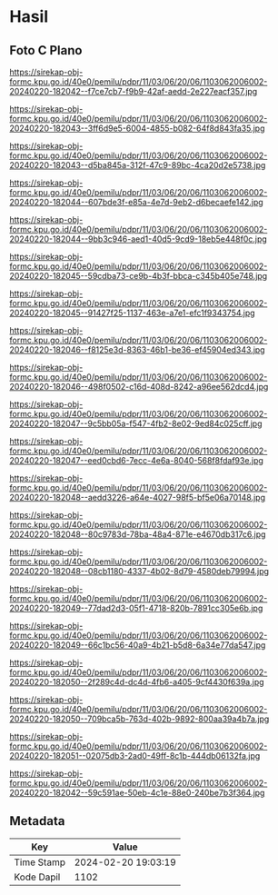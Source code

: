 # Hasil

## Foto C Plano

https://sirekap-obj-formc.kpu.go.id/40e0/pemilu/pdpr/11/03/06/20/06/1103062006002-20240220-182042--f7ce7cb7-f9b9-42af-aedd-2e227eacf357.jpg

https://sirekap-obj-formc.kpu.go.id/40e0/pemilu/pdpr/11/03/06/20/06/1103062006002-20240220-182043--3ff6d9e5-6004-4855-b082-64f8d843fa35.jpg

https://sirekap-obj-formc.kpu.go.id/40e0/pemilu/pdpr/11/03/06/20/06/1103062006002-20240220-182043--d5ba845a-312f-47c9-89bc-4ca20d2e5738.jpg

https://sirekap-obj-formc.kpu.go.id/40e0/pemilu/pdpr/11/03/06/20/06/1103062006002-20240220-182044--607bde3f-e85a-4e7d-9eb2-d6becaefe142.jpg

https://sirekap-obj-formc.kpu.go.id/40e0/pemilu/pdpr/11/03/06/20/06/1103062006002-20240220-182044--9bb3c946-aed1-40d5-9cd9-18eb5e448f0c.jpg

https://sirekap-obj-formc.kpu.go.id/40e0/pemilu/pdpr/11/03/06/20/06/1103062006002-20240220-182045--59cdba73-ce9b-4b3f-bbca-c345b405e748.jpg

https://sirekap-obj-formc.kpu.go.id/40e0/pemilu/pdpr/11/03/06/20/06/1103062006002-20240220-182045--91427f25-1137-463e-a7e1-efc1f9343754.jpg

https://sirekap-obj-formc.kpu.go.id/40e0/pemilu/pdpr/11/03/06/20/06/1103062006002-20240220-182046--f8125e3d-8363-46b1-be36-ef45904ed343.jpg

https://sirekap-obj-formc.kpu.go.id/40e0/pemilu/pdpr/11/03/06/20/06/1103062006002-20240220-182046--498f0502-c16d-408d-8242-a96ee562dcd4.jpg

https://sirekap-obj-formc.kpu.go.id/40e0/pemilu/pdpr/11/03/06/20/06/1103062006002-20240220-182047--9c5bb05a-f547-4fb2-8e02-9ed84c025cff.jpg

https://sirekap-obj-formc.kpu.go.id/40e0/pemilu/pdpr/11/03/06/20/06/1103062006002-20240220-182047--eed0cbd6-7ecc-4e6a-8040-568f8fdaf93e.jpg

https://sirekap-obj-formc.kpu.go.id/40e0/pemilu/pdpr/11/03/06/20/06/1103062006002-20240220-182048--aedd3226-a64e-4027-98f5-bf5e06a70148.jpg

https://sirekap-obj-formc.kpu.go.id/40e0/pemilu/pdpr/11/03/06/20/06/1103062006002-20240220-182048--80c9783d-78ba-48a4-871e-e4670db317c6.jpg

https://sirekap-obj-formc.kpu.go.id/40e0/pemilu/pdpr/11/03/06/20/06/1103062006002-20240220-182048--08cb1180-4337-4b02-8d79-4580deb79994.jpg

https://sirekap-obj-formc.kpu.go.id/40e0/pemilu/pdpr/11/03/06/20/06/1103062006002-20240220-182049--77dad2d3-05f1-4718-820b-7891cc305e6b.jpg

https://sirekap-obj-formc.kpu.go.id/40e0/pemilu/pdpr/11/03/06/20/06/1103062006002-20240220-182049--66c1bc56-40a9-4b21-b5d8-6a34e77da547.jpg

https://sirekap-obj-formc.kpu.go.id/40e0/pemilu/pdpr/11/03/06/20/06/1103062006002-20240220-182050--2f289c4d-dc4d-4fb6-a405-9cf4430f639a.jpg

https://sirekap-obj-formc.kpu.go.id/40e0/pemilu/pdpr/11/03/06/20/06/1103062006002-20240220-182050--709bca5b-763d-402b-9892-800aa39a4b7a.jpg

https://sirekap-obj-formc.kpu.go.id/40e0/pemilu/pdpr/11/03/06/20/06/1103062006002-20240220-182051--02075db3-2ad0-49ff-8c1b-444db06132fa.jpg

https://sirekap-obj-formc.kpu.go.id/40e0/pemilu/pdpr/11/03/06/20/06/1103062006002-20240220-182042--59c591ae-50eb-4c1e-88e0-240be7b3f364.jpg


## Metadata

| Key        | Value               |
| ---------- | ------------------- |
| Time Stamp | 2024-02-20 19:03:19 |
| Kode Dapil | 1102                |



